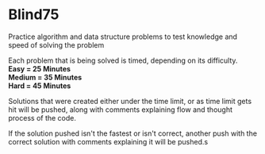 # Blind75
 Practice algorithm and data structure problems to test knowledge and speed of solving the problem

 Each problem that is being solved is timed, depending on its difficulty. <br />
 **Easy = 25 Minutes**<br />
 **Medium = 35 Minutes** <br />
 **Hard = 45 Minutes** <br />

 Solutions that were created either under the time limit, or as time limit gets hit will be pushed,
 along with comments explaining flow and thought process of the code.

 If the solution pushed isn't the fastest or isn't correct, another push with the correct solution with 
 comments explaining it will be pushed.s